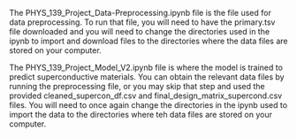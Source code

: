 The PHYS_139_Project_Data-Preprocessing.ipynb file is the file used for data preprocessing. To run that file, you will need to have the primary.tsv file downloaded and you will need to change the directories used in the ipynb to import and download files to the directories where the data files are stored on your computer.

The PHYS_139_Project_Model_V2.ipynb file is where the model is trained to predict superconductive materials. You can obtain the relevant data files by running the preprocessing file, or you may skip that step and used the provided cleaned_supercon_df.csv and final_design_matrix_supercond.csv files. You will need to once again change the directories in the ipynb used to import the data to the directories where teh data files are stored on your computer.
